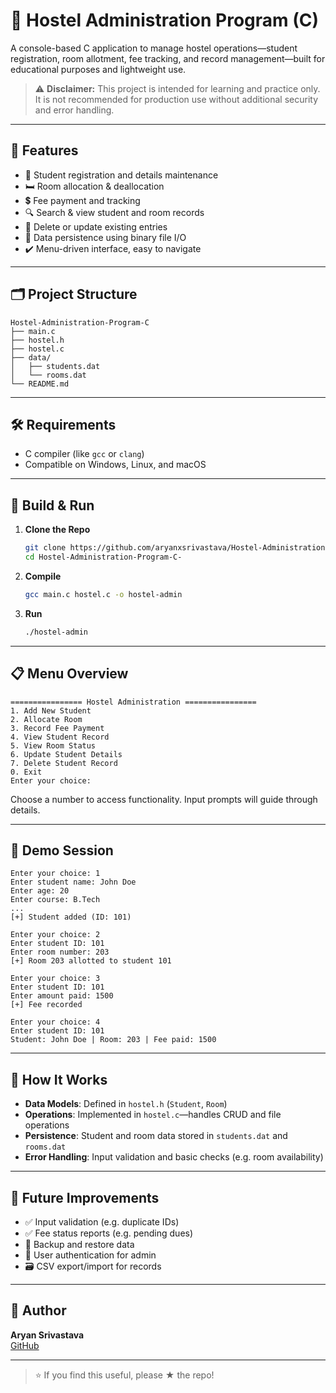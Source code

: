 
# 🏨 Hostel Administration Program (C)

A console-based C application to manage hostel operations—student registration, room allotment, fee tracking, and record management—built for educational purposes and lightweight use.

> ⚠️ **Disclaimer:** This project is intended for learning and practice only. It is not recommended for production use without additional security and error handling.

---

## 🚀 Features

- 🌟 Student registration and details maintenance  
- 🛏️ Room allocation & deallocation  
- 💲 Fee payment and tracking  
- 🔍 Search & view student and room records  
- 🧹 Delete or update existing entries  
- 💾 Data persistence using binary file I/O  
- ✔️ Menu-driven interface, easy to navigate

---

## 🗂️ Project Structure

```
Hostel-Administration-Program-C
├── main.c
├── hostel.h
├── hostel.c
├── data/
│   ├── students.dat
│   └── rooms.dat
└── README.md
```

---

## 🛠️ Requirements

- C compiler (like `gcc` or `clang`)
- Compatible on Windows, Linux, and macOS

---

## 🎯 Build & Run

1. **Clone the Repo**
   ```bash
   git clone https://github.com/aryanxsrivastava/Hostel-Administration-Program-C-.git
   cd Hostel-Administration-Program-C-
   ```

2. **Compile**
   ```bash
   gcc main.c hostel.c -o hostel-admin
   ```

3. **Run**
   ```bash
   ./hostel-admin
   ```

---

## 📋 Menu Overview

```text
================ Hostel Administration ================
1. Add New Student
2. Allocate Room
3. Record Fee Payment
4. View Student Record
5. View Room Status
6. Update Student Details
7. Delete Student Record
0. Exit
Enter your choice:
```

Choose a number to access functionality. Input prompts will guide through details.

---

## 🧪 Demo Session

```text
Enter your choice: 1
Enter student name: John Doe
Enter age: 20
Enter course: B.Tech
...
[+] Student added (ID: 101)

Enter your choice: 2
Enter student ID: 101
Enter room number: 203
[+] Room 203 allotted to student 101

Enter your choice: 3
Enter student ID: 101
Enter amount paid: 1500
[+] Fee recorded

Enter your choice: 4
Enter student ID: 101
Student: John Doe | Room: 203 | Fee paid: 1500
```

---

## 🧠 How It Works

- **Data Models**: Defined in `hostel.h` (`Student`, `Room`)
- **Operations**: Implemented in `hostel.c`—handles CRUD and file operations
- **Persistence**: Student and room data stored in `students.dat` and `rooms.dat`
- **Error Handling**: Input validation and basic checks (e.g. room availability)

---

## 🧩 Future Improvements

- ✅ Input validation (e.g. duplicate IDs)
- ✅ Fee status reports (e.g. pending dues)
- 🔄 Backup and restore data
- 🔐 User authentication for admin
- 🗃️ CSV export/import for records

---


## 🙋 Author

**Aryan Srivastava**  
[GitHub](https://github.com/aryanxsrivastava)

---

> ⭐ If you find this useful, please ★ the repo!
